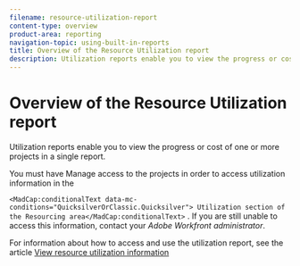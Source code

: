```yaml
---
filename: resource-utilization-report
content-type: overview
product-area: reporting
navigation-topic: using-built-in-reports
title: Overview of the Resource Utilization report
description: Utilization reports enable you to view the progress or cost of one or more projects in a single report.
---
```


# Overview of the Resource Utilization report

Utilization reports enable you to view the progress or cost of one or more projects in a single report.

You must have Manage access to the projects in order to access utilization information in the 

<!--
<MadCap:conditionalText data-mc-conditions="QuicksilverOrClassic.Quicksilver">
Utilization section of the Resourcing area
</MadCap:conditionalText>
-->

`<MadCap:conditionalText data-mc-conditions="QuicksilverOrClassic.Quicksilver"> Utilization section of the Resourcing area</MadCap:conditionalText>` . If you are still unable to access this information, contact your *Adobe Workfront administrator*.

For information about how to access and use the utilization report, see the article [View resource utilization information](../../../resource-mgmt/resource-utilization/view-utilization-information.md)
